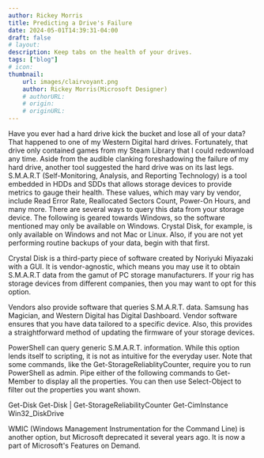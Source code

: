 ```yaml
---
author: Rickey Morris
title: Predicting a Drive's Failure
date: 2024-05-01T14:39:31-04:00
draft: false
# layout:
description: Keep tabs on the health of your drives.
tags: ["blog"]
# icon:
thumbnail:
    url: images/clairvoyant.png
    author: Rickey Morris(Microsoft Designer)
    # authorURL:
    # origin:
    # originURL:
---
```

Have you ever had a hard drive kick the bucket and lose all of your data? That happened to one of my Western Digital hard drives. Fortunately, that drive only contained games from my Steam Library that I could redownload any time. Aside from the audible clanking foreshadowing the failure of my hard drive, another tool suggested the hard drive was on its last legs. S.M.A.R.T (Self-Monitoring, Analysis, and Reporting Technology) is a tool embedded in HDDs and SDDs that allows storage devices to provide metrics to gauge their health. These values, which may vary by vendor, include Read Error Rate, Reallocated Sectors Count, Power-On Hours, and many more. There are several ways to query this data from your storage device. The following is geared towards Windows, so the software mentioned may only be available on Windows. Crystal Disk, for example, is only available on Windows and not Mac or Linux. Also, if you are not yet performing routine backups of your data, begin with that first.

Crystal Disk is a third-party piece of software created by Noriyuki Miyazaki with a GUI. It is vendor-agnostic, which means you may use it to obtain S.M.A.R.T data from the gamut of PC storage manufacturers. If your rig has storage devices from different companies, then you may want to opt for this option.

Vendors also provide software that queries S.M.A.R.T. data. Samsung has Magician, and Western Digital has Digital Dashboard. Vendor software ensures that you have data tailored to a specific device. Also, this provides a straightforward method of updating the firmware of your storage devices.

PowerShell can query generic S.M.A.R.T. information. While this option lends itself to scripting, it is not as intuitive for the everyday user. Note that some commands, like the Get-StorageReliablityCounter, require you to run PowerShell as admin. Pipe either of the following commands to Get-Member to display all the properties. You can then use Select-Object to filter out the properties you want shown.

Get-Disk
Get-Disk | Get-StorageReliabilityCounter
Get-CimInstance Win32_DiskDrive

WMIC (Windows Management Instrumentation for the Command Line) is another option, but Microsoft deprecated it several years ago. It is now a part of Microsoft's Features on Demand.
